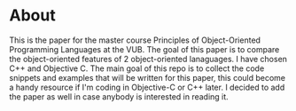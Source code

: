 # About

This is the paper for the master course Principles of Object-Oriented Programming Languages at the VUB. The goal of this paper is to compare the object-oriented features of 2 object-oriented lanaguages. I have chosen C++ and Objective C.
The main goal of this repo is to collect the code snippets and examples that will be written for this paper, this could become a handy resource if I'm coding in Objective-C or C++ later. I decided to add the paper as well in case anybody is interested in reading it.
